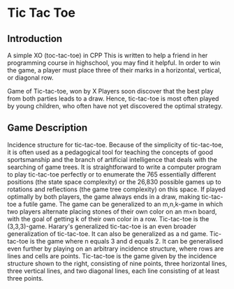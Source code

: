# Tic Tac Toe



## Introduction 

A simple XO (toc-tac-toe) in CPP This is written to help a friend in her programming course in highschool, you may find it helpful. In order to win the game, a player must place three of their marks in a horizontal, vertical, or diagonal row.

Game of Tic-tac-toe, won by X Players soon discover that the best play from both parties leads to a draw. Hence, tic-tac-toe is most often played by young children, who often have not yet discovered the optimal strategy.


##  Game Description

Incidence structure for tic-tac-toe. Because of the simplicity of tic-tac-toe, it is often used as a pedagogical tool for teaching the concepts of good sportsmanship and the branch of artificial intelligence that deals with the searching of game trees. It is straightforward to write a computer program to play tic-tac-toe perfectly or to enumerate the 765 essentially different positions (the state space complexity) or the 26,830 possible games up to rotations and reflections (the game tree complexity) on this space. If played optimally by both players, the game always ends in a draw, making tic-tac-toe a futile game. The game can be generalized to an m,n,k-game in which two players alternate placing stones of their own color on an m×n board, with the goal of getting k of their own color in a row. Tic-tac-toe is the (3,3,3)-game. Harary's generalized tic-tac-toe is an even broader generalization of tic-tac-toe. It can also be generalized as a nd game. Tic-tac-toe is the game where n equals 3 and d equals 2. It can be generalised even further by playing on an arbitrary incidence structure, where rows are lines and cells are points. Tic-tac-toe is the game given by the incidence structure shown to the right, consisting of nine points, three horizontal lines, three vertical lines, and two diagonal lines, each line consisting of at least three points.